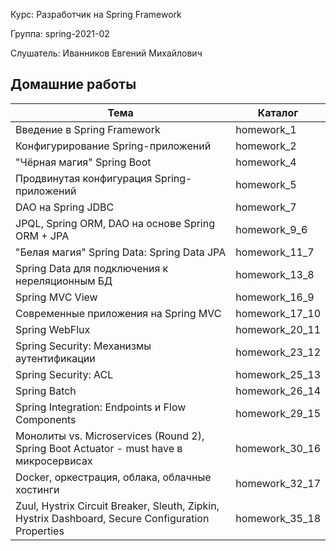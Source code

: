 Курс:      Разработчик на Spring Framework

Группа:    spring-2021-02

Слушатель: Иванников Евгений Михайлович

## Домашние работы

| Тема | Каталог |
| ------ | ------ | 
| Введение в Spring Framework | homework_1 |
| Конфигурирование Spring-приложений | homework_2 |
| "Чёрная магия" Spring Boot | homework_4 |
| Продвинутая конфигурация Spring-приложений | homework_5 |
| DAO на Spring JDBC | homework_7 |
| JPQL, Spring ORM, DAO на основе Spring ORM + JPA | homework_9_6 |
| "Белая магия" Spring Data: Spring Data JPA | homework_11_7 |
| Spring Data для подключения к нереляционным БД | homework_13_8 |
| Spring MVC View | homework_16_9 |
| Современные приложения на Spring MVC | homework_17_10 |
| Spring WebFlux | homework_20_11 |
| Spring Security: Механизмы аутентификации | homework_23_12 |
| Spring Security: ACL  | homework_25_13 |
| Spring Batch | homework_26_14 |
| Spring Integration: Endpoints и Flow Components | homework_29_15 |
| Монолиты vs. Microservices (Round 2), Spring Boot Actuator - must have в микросервисах | homework_30_16 |
| Docker, оркестрация, облака, облачные хостинги | homework_32_17 |
| Zuul, Hystrix Circuit Breaker, Sleuth, Zipkin, Hystrix Dashboard, Secure Configuration Properties | homework_35_18 |
